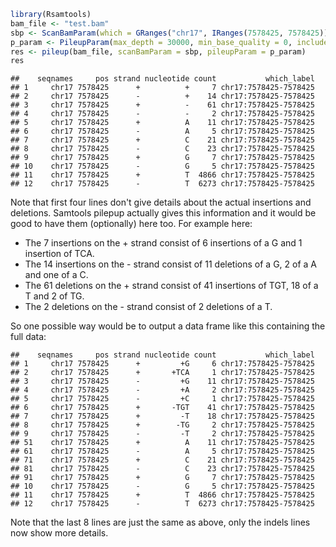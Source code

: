 
```r
library(Rsamtools)
bam_file <- "test.bam"
sbp <- ScanBamParam(which = GRanges("chr17", IRanges(7578425, 7578425)))
p_param <- PileupParam(max_depth = 30000, min_base_quality = 0, include_insertions = TRUE)
res <- pileup(bam_file, scanBamParam = sbp, pileupParam = p_param)
res
```

```
##    seqnames     pos strand nucleotide count           which_label
## 1     chr17 7578425      +          +     7 chr17:7578425-7578425
## 2     chr17 7578425      -          +    14 chr17:7578425-7578425
## 3     chr17 7578425      +          -    61 chr17:7578425-7578425
## 4     chr17 7578425      -          -     2 chr17:7578425-7578425
## 5     chr17 7578425      +          A    11 chr17:7578425-7578425
## 6     chr17 7578425      -          A     5 chr17:7578425-7578425
## 7     chr17 7578425      +          C    21 chr17:7578425-7578425
## 8     chr17 7578425      -          C    23 chr17:7578425-7578425
## 9     chr17 7578425      +          G     7 chr17:7578425-7578425
## 10    chr17 7578425      -          G     5 chr17:7578425-7578425
## 11    chr17 7578425      +          T  4866 chr17:7578425-7578425
## 12    chr17 7578425      -          T  6273 chr17:7578425-7578425
```

Note that first four lines don't give details about the actual insertions and deletions. Samtools pilepup actually gives this information and it would be good to have them (optionally) here too. For example here: 

- The 7 insertions on the + strand consist of 6 insertions of a G and 1 insertion of TCA. 
- The 14 insertions on the - strand consist of 11 deletions of a G, 2 of a A and one of a C.
- The 61 deletions on the + strand consist of 41 insertions of TGT, 18 of a T and 2 of TG.
- The 2 deletions on the - strand consist of 2 deletions of a T.

So one possible way would be to output a data frame like this containing the full data:


```
##    seqnames     pos strand nucleotide count           which_label
## 1     chr17 7578425      +         +G     6 chr17:7578425-7578425
## 2     chr17 7578425      +       +TCA     1 chr17:7578425-7578425
## 3     chr17 7578425      -         +G    11 chr17:7578425-7578425
## 4     chr17 7578425      -         +A     2 chr17:7578425-7578425
## 5     chr17 7578425      -         +C     1 chr17:7578425-7578425
## 6     chr17 7578425      +       -TGT    41 chr17:7578425-7578425
## 7     chr17 7578425      +         -T    18 chr17:7578425-7578425
## 8     chr17 7578425      +        -TG     2 chr17:7578425-7578425
## 9     chr17 7578425      -         -T     2 chr17:7578425-7578425
## 51    chr17 7578425      +          A    11 chr17:7578425-7578425
## 61    chr17 7578425      -          A     5 chr17:7578425-7578425
## 71    chr17 7578425      +          C    21 chr17:7578425-7578425
## 81    chr17 7578425      -          C    23 chr17:7578425-7578425
## 91    chr17 7578425      +          G     7 chr17:7578425-7578425
## 10    chr17 7578425      -          G     5 chr17:7578425-7578425
## 11    chr17 7578425      +          T  4866 chr17:7578425-7578425
## 12    chr17 7578425      -          T  6273 chr17:7578425-7578425
```

Note that the last 8 lines are just the same as above, only the indels lines now show more details.
